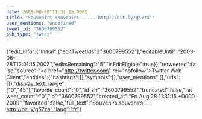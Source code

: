 ```yaml
---
date: 2009-08-28T11:31:15.000Z
title: "Souvenirs souvenirs ..... http://bit.ly/g57za″"
user_mentions: "undefined"
tweet_id: "3600799552"
pub_type: "tweet"
---
```

{"edit_info":{"initial":{"editTweetIds":["3600799552"],"editableUntil":"2009-08-28T12:01:15.000Z","editsRemaining":"5","isEditEligible":true}},"retweeted":false,"source":"<a href=\"http://twitter.com\" rel=\"nofollow\">Twitter Web Client</a>","entities":{"hashtags":[],"symbols":[],"user_mentions":[],"urls":[]},"display_text_range":["0","45"],"favorite_count":"0","id_str":"3600799552","truncated":false,"retweet_count":"0","id":"3600799552","created_at":"Fri Aug 28 11:31:15 +0000 2009","favorited":false,"full_text":"Souvenirs souvenirs ..... http://bit.ly/g57za","lang":"fr"}
